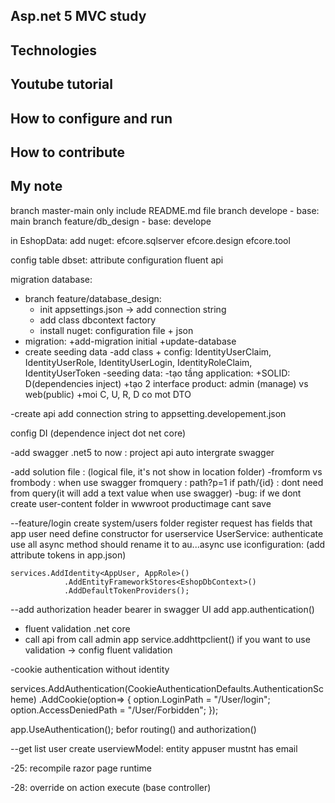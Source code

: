 ## Asp.net 5 MVC study 
## Technologies
## Youtube tutorial
## How to configure and run
## How to contribute
## My note
branch master-main only include README.md file
branch develope - base: main
branch feature/db_design - base: develope

in EshopData: add nuget: 
	efcore.sqlserver
	efcore.design
	efcore.tool

config table dbset:
	attribute configuration
	fluent api

migration database:
- branch feature/database_design:
	+ init appsettings.json -> add connection string
	+ add class dbcontext factory
	+ install nuget: configuration file + json
- migration:
	+add-migration initial
	+update-database
- create seeding data
-add class + config: IdentityUserClaim, IdentityUserRole, IdentityUserLogin, IdentityRoleClaim, IdentityUserToken
-seeding data: 
-tạo tầng application:
	+SOLID: D(dependencies inject)
	+tạo 2 interface product: admin (manage) vs web(public)
	+moi C, U, R, D co mot DTO
	
	
-create api 
add connection string to appsetting.developement.json

config DI (dependence inject dot net core)

-add swagger
.net5 to now : project api auto intergrate swagger

-add solution file : (logical file, it's not show in location folder)
-fromform vs frombody : when use swagger 
fromquery : path?p=1
if path/{id} : dont need from query(it will add a text value when
use swagger)
-bug: if we dont create user-content folder in wwwroot
productimage cant save

--feature/login
create system/users folder
register request has fields that app user need
define constructor for userservice 
UserService: authenticate use all async method
	should rename it to au...async
	use iconfiguration: (add attribute tokens in app.json)
	
	services.AddIdentity<AppUser, AppRole>()
                .AddEntityFrameworkStores<EshopDbContext>()
                .AddDefaultTokenProviders();
--add authorization header bearer in swagger UI
	add app.authentication() 
	
- fluent validation .net core
- call api from call admin app
	service.addhttpclient()
	if you want to use validation -> config fluent validation 
	
-cookie authentication without identity

services.AddAuthentication(CookieAuthenticationDefaults.AuthenticationScheme)
                .AddCookie(option=>
                {
                    option.LoginPath = "/User/login";
                    option.AccessDeniedPath = "/User/Forbidden";
                });
				
app.UseAuthentication(); befor routing() and authorization()

--get list user 
create userviewModel: entity appuser mustnt has email

-25: recompile razor page runtime

-28: override on action execute (base controller)